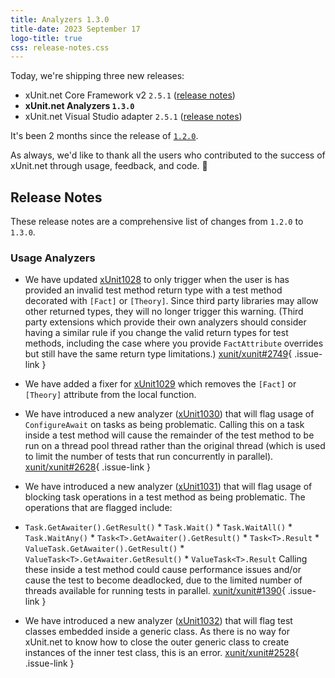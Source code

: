 ```yaml
---
title: Analyzers 1.3.0
title-date: 2023 September 17
logo-title: true
css: release-notes.css
---
```


Today, we're shipping three new releases:

* xUnit.net Core Framework v2 `2.5.1` ([release notes](/releases/v2/2.5.1))
* **xUnit.net Analyzers `1.3.0`**
* xUnit.net Visual Studio adapter `2.5.1` ([release notes](/releases/visualstudio/2.5.1))

It's been 2 months since the release of [`1.2.0`](1.2.0).

As always, we'd like to thank all the users who contributed to the success of xUnit.net through usage, feedback, and code. 🎉

## Release Notes

These release notes are a comprehensive list of changes from `1.2.0` to `1.3.0`.

### Usage Analyzers

* We have updated [xUnit1028](/xunit.analyzers/rules/xUnit1028) to only trigger when the user is has provided an invalid test method return type with a test method decorated with `[Fact]` or `[Theory]`. Since third party libraries may allow other returned types, they will no longer trigger this warning. (Third party extensions which provide their own analyzers should consider having a similar rule if you change the valid return types for test methods, including the case where you provide `FactAttribute` overrides but still have the same return type limitations.) [xunit/xunit#2749](https://github.com/xunit/xunit/issues/2749){ .issue-link }

* We have added a fixer for [xUnit1029](/xunit.analyzers/rules/xUnit1029) which removes the `[Fact]` or `[Theory]` attribute from the local function.

* We have introduced a new analyzer ([xUnit1030](/xunit.analyzers/rules/xUnit1030)) that will flag usage of `ConfigureAwait` on tasks as being problematic. Calling this on a task inside a test method will cause the remainder of the test method to be run on a thread pool thread rather than the original thread (which is used to limit the number of tests that run concurrently in parallel). [xunit/xunit#2628](https://github.com/xunit/xunit/issues/2628){ .issue-link }

* We have introduced a new analyzer ([xUnit1031](/xunit.analyzers/rules/xUnit1031)) that will flag usage of blocking task operations in a test method as being problematic. The operations that are flagged include:
 * `Task.GetAwaiter().GetResult()` * `Task.Wait()` * `Task.WaitAll()` * `Task.WaitAny()` * `Task<T>.GetAwaiter().GetResult()` * `Task<T>.Result` * `ValueTask.GetAwaiter().GetResult()` * `ValueTask<T>.GetAwaiter.GetResult()` * `ValueTask<T>.Result`
 Calling these inside a test method could cause performance issues and/or cause the test to become deadlocked, due to the limited number of threads available for running tests in parallel. [xunit/xunit#1390](https://github.com/xunit/xunit/issues/1390){ .issue-link }

* We have introduced a new analyzer ([xUnit1032](/xunit.analyzers/rules/xUnit1032)) that will flag test classes embedded inside a generic class. As there is no way for xUnit.net to know how to close the outer generic class to create instances of the inner test class, this is an error. [xunit/xunit#2528](https://github.com/xunit/xunit/issues/2528){ .issue-link }
